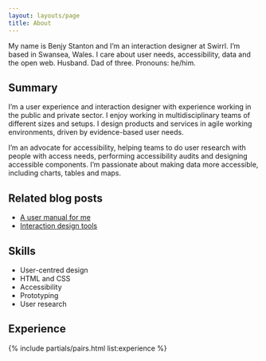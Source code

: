 ```yaml
---
layout: layouts/page
title: About
---
```


My name is Benjy Stanton and I’m an interaction designer at Swirrl. I’m based in Swansea, Wales. I care about user needs, accessibility, data and the open web. Husband. Dad of three. Pronouns: he/him.

## Summary

I’m a user experience and interaction designer with experience working in the public and private sector. I enjoy working in multidisciplinary teams of different sizes and setups. I design products and services in agile working environments, driven by evidence-based user needs.

I’m an advocate for accessibility, helping teams to do user research with people with access needs, performing accessibility audits and designing accessible components. I’m passionate about making data more accessible, including charts, tables and maps.

## Related blog posts

- [A user manual for me](/blog/a-user-manual-for-me/)
- [Interaction design tools](/blog/interaction-design-tools//)

## Skills

- User-centred design
- HTML and CSS
- Accessibility
- Prototyping
- User research

## Experience

{% include partials/pairs.html list:experience %}
